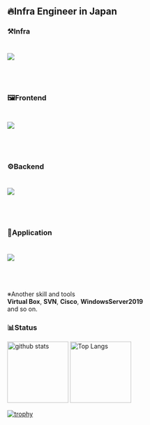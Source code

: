 ## 🔥Infra Engineer in Japan

### ⚒️Infra
<div align="left">
    <h1>
        <img src="https://skillicons.dev/icons?i=aws,docker,terraform,linux,mysql,postgres" />
    </h1>
</div>
<br /><br />

### 🖼️Frontend
<div align="left">
    <h1>
        <img src="https://skillicons.dev/icons?i=html,css,tailwind,react,next,ts" />
    </h1>
</div>
<br /><br />

### ⚙️Backend
<div align="left">
    <h1>
        <img src="https://skillicons.dev/icons?i=vercel,ruby,rails" />
    </h1>
</div>
<br /><br />

### 📱Application
<div align="left">
    <h1>
        <img src="https://skillicons.dev/icons?i=vscode,figma,gitlab" />
    </h1>
</div>
<br /><br />

  ※Another skill and tools  
  **Virtual Box**, **SVN**, **Cisco**, **WindowsServer2019**  
  and so on.  

### 📊Status
<p align="left"> 
  <img alt="github stats" height="140px" src="https://github-readme-stats.vercel.app/api?username=fukuyamk14&theme=tokyonight&show_icons=ture" />
  <img alt="Top Langs" height="140px" src="https://github-readme-stats.vercel.app/api/top-langs/?username=fukuyamk14&layout=compact&show_icons=true&theme=tokyonight" />

</p>

[![trophy](https://github-profile-trophy.vercel.app/?username=fukuyamk14&theme=tokyonight&column=7
)](https://github.com/ryo-ma/github-profile-trophy)


